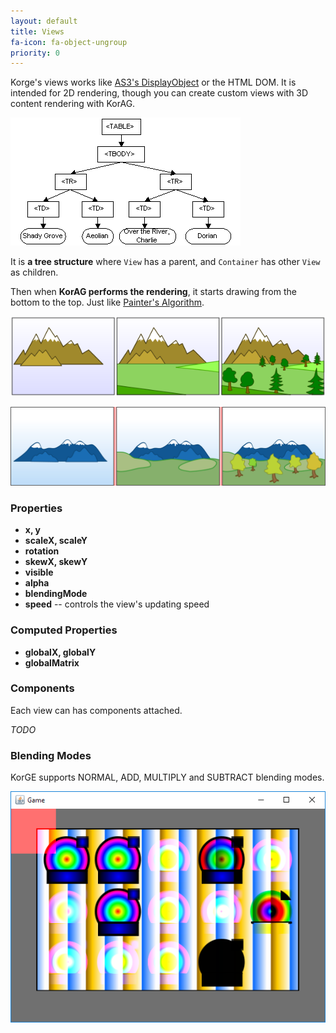 ```yaml
---
layout: default
title: Views
fa-icon: fa-object-ungroup
priority: 0
---
```


Korge's views works like [AS3's DisplayObject](https://help.adobe.com/en_US/FlashPlatform/reference/actionscript/3/flash/display/DisplayObject.html) or the HTML DOM. It is intended for 2D rendering, though you can create custom views with 3D content rendering with KorAG.

![](table.gif)

It is **a tree structure** where `View` has a parent, and `Container` has other `View` as children.

Then when **KorAG performs the rendering**, it starts drawing from the bottom to the top. Just like [Painter's Algorithm](https://en.wikipedia.org/wiki/Painter%27s_algorithm).

![](painter1.png)

![](painter2.png)

### Properties

* **x, y**
* **scaleX, scaleY**
* **rotation**
* **skewX, skewY**
* **visible**
* **alpha**
* **blendingMode**
* **speed** -- controls the view's updating speed

### Computed Properties

* **globalX, globalY**
* **globalMatrix**

### Components

Each view can has components attached.

*TODO*

### Blending Modes

KorGE supports NORMAL, ADD, MULTIPLY and SUBTRACT blending modes.

![](blending.png)
